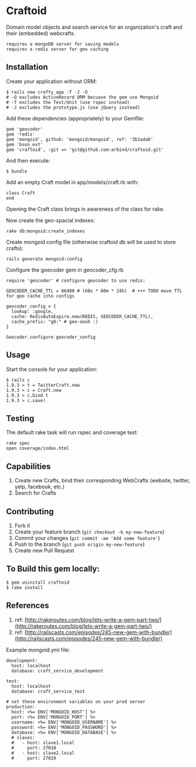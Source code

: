 # Craftoid

Domain model objects and search service for an organization's craft and their (embedded) webcrafts.

    requires a mongoDB server for saving models
    requires a redis server for geo caching

## Installation

Create your application without ORM:

    $ rails new crafty_app -T -J -O
    # -O excludes ActiveRecord ORM becuase the gem use Mongoid
    # -T excludes the Test/Unit (use rspec instead)
    # -J excludes the prototype.js (use jQuery instead)


Add these dependencies (appropriately) to your Gemfile:

    gem 'geocoder'
    gem 'redis'
    gem 'mongoid', github: 'mongoid/mongoid', ref: '3b1ada6'
    gem 'bson_ext'
    gem 'craftoid', :git => 'git@github.com:arbind/craftoid.git'

And then execute:

    $ bundle


Add an empty Craft model in app/models/craft.rb with:

    class Craft
    end

Opening the Craft class brings in awareness of the class for rake.


Now create the geo-spacial indexes:

    rake db:mongoid:create_indexes


Create mongoid config file (otherwise craftoid db will be used to store crafts):

    rails generate mongoid:config

Configure the goecoder gem in geocoder_cfg.rb

    require 'geocoder' # configure geocoder to use redis:

    GEOCODER_CACHE_TTL = 86400 # (60s * 60m * 24h)  # +++ TODO move TTL for geo cache into configs

    geocoder_config = {
      lookup: :google,
      cache: RedisAutoExpire.new(REDIS, GEOCODER_CACHE_TTL),
      cache_prefix: "gO:" # gee-oooh :)
    }

    Geocoder.configure geocoder_config


## Usage

Start the console for your application:

    $ rails c
    1.9.3 > t = TwitterCraft.new
    1.9.3 > c = Craft.new
    1.9.3 > c.bind t
    1.9.3 > c.save!

## Testing

The default rake task will run rspec and coverage test:

    rake spec
    open coverage/index.html

## Capabilities

1. Create new Crafts, bind their corresponding WebCrafts (website, twitter, yelp, facebook, etc.)
2. Search for Crafts

## Contributing

1. Fork it
2. Create your feature branch (`git checkout -b my-new-feature`)
3. Commit your changes (`git commit -am 'Add some feature'`)
4. Push to the branch (`git push origin my-new-feature`)
5. Create new Pull Request

## To Build this gem locally:
    $ gem uninstall craftoid
    $ rake install

## References

1. ref: [http://rakeroutes.com/blog/lets-write-a-gem-part-two/](http://rakeroutes.com/blog/lets-write-a-gem-part-two/)
2. ref: [http://railscasts.com/episodes/245-new-gem-with-bundler](http://railscasts.com/episodes/245-new-gem-with-bundler)


Example mongoid.yml file:

    development:
      host: localhost
      database: craft_service_development

    test:
      host: localhost
      database: craft_service_test

    # set these environment variables on your prod server
    production:
      host: <%= ENV['MONGOID_HOST'] %>
      port: <%= ENV['MONGOID_PORT'] %>
      username: <%= ENV['MONGOID_USERNAME'] %>
      password: <%= ENV['MONGOID_PASSWORD'] %>
      database: <%= ENV['MONGOID_DATABASE'] %>
      # slaves:
      #   - host: slave1.local
      #     port: 27018
      #   - host: slave2.local
      #     port: 27019
